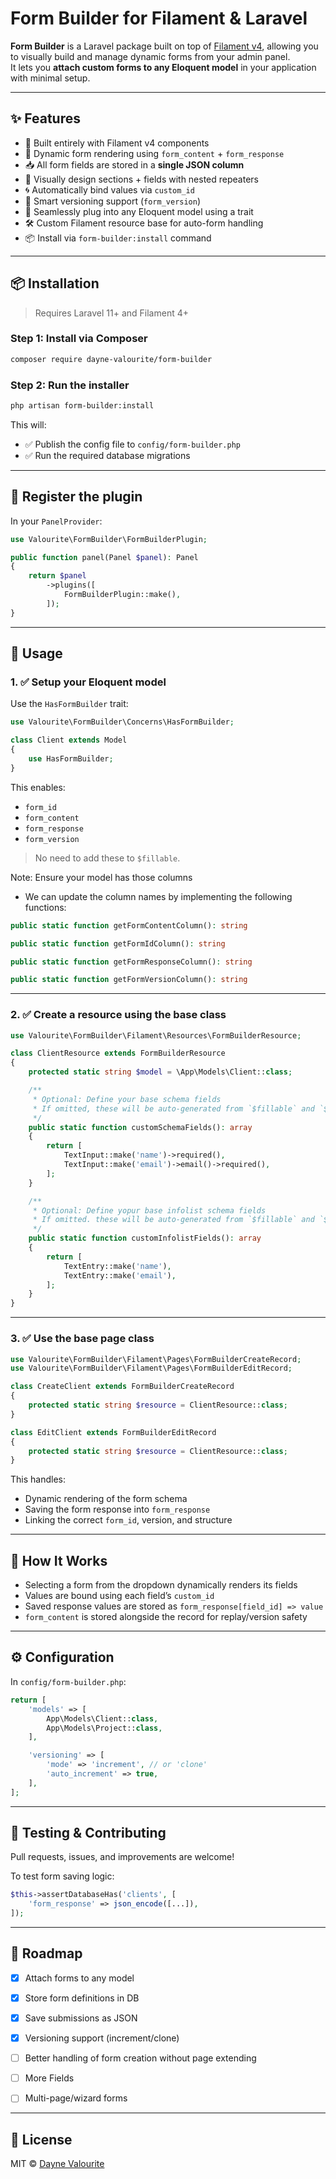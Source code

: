 # Form Builder for Filament & Laravel

**Form Builder** is a Laravel package built on top of [Filament v4](https://filamentphp.com), allowing you to visually build and manage dynamic forms from your admin panel.  
It lets you **attach custom forms to any Eloquent model** in your application with minimal setup.

---

## ✨ Features

- 🔧 Built entirely with Filament v4 components
- 🧠 Dynamic form rendering using `form_content` + `form_response`
- 📥 All form fields are stored in a **single JSON column**
- 🧱 Visually design sections + fields with nested repeaters
- 🌀 Automatically bind values via `custom_id`
- 🧬 Smart versioning support (`form_version`)
- 🧩 Seamlessly plug into any Eloquent model using a trait
- 🛠️ Custom Filament resource base for auto-form handling
- 📦 Install via `form-builder:install` command

---

## 📦 Installation

> Requires Laravel 11+ and Filament 4+

### Step 1: Install via Composer

```bash
composer require dayne-valourite/form-builder
````

### Step 2: Run the installer

```bash
php artisan form-builder:install
```

This will:

* ✅ Publish the config file to `config/form-builder.php`
* ✅ Run the required database migrations

---

## 🔌 Register the plugin

In your `PanelProvider`:

```php
use Valourite\FormBuilder\FormBuilderPlugin;

public function panel(Panel $panel): Panel
{
    return $panel
        ->plugins([
            FormBuilderPlugin::make(),
        ]);
}
```

---

## 🧩 Usage

### 1. ✅ Setup your Eloquent model

Use the `HasFormBuilder` trait:

```php
use Valourite\FormBuilder\Concerns\HasFormBuilder;

class Client extends Model
{
    use HasFormBuilder;
}
```

This enables:

* `form_id`
* `form_content`
* `form_response`
* `form_version`

> No need to add these to `$fillable`.

Note: Ensure your model has those columns
- We can update the column names by implementing the following functions:

```php
public static function getFormContentColumn(): string

public static function getFormIdColumn(): string

public static function getFormResponseColumn(): string

public static function getFormVersionColumn(): string
```

---

### 2. ✅ Create a resource using the base class

```php
use Valourite\FormBuilder\Filament\Resources\FormBuilderResource;

class ClientResource extends FormBuilderResource
{
    protected static string $model = \App\Models\Client::class;

    /**
     * Optional: Define your base schema fields
     * If omitted, these will be auto-generated from `$fillable` and `$casts`
     */
    public static function customSchemaFields(): array
    {
        return [
            TextInput::make('name')->required(),
            TextInput::make('email')->email()->required(),
        ];
    }

    /**
     * Optional: Define yopur base infolist schema fields
     * If omitted. these will be auto-generated from `$fillable` and `$casts`
     */
    public static function customInfolistFields(): array
    {
        return [
            TextEntry::make('name'),
            TextEntry::make('email'),
        ];
    }
}
```

---

### 3. ✅ Use the base page class

```php
use Valourite\FormBuilder\Filament\Pages\FormBuilderCreateRecord;
use Valourite\FormBuilder\Filament\Pages\FormBuilderEditRecord;

class CreateClient extends FormBuilderCreateRecord
{
    protected static string $resource = ClientResource::class;
}

class EditClient extends FormBuilderEditRecord
{
    protected static string $resource = ClientResource::class;
}
```

This handles:

* Dynamic rendering of the form schema
* Saving the form response into `form_response`
* Linking the correct `form_id`, version, and structure

---

## 🧠 How It Works

* Selecting a form from the dropdown dynamically renders its fields
* Values are bound using each field’s `custom_id`
* Saved response values are stored as `form_response[field_id] => value`
* `form_content` is stored alongside the record for replay/version safety

---

## ⚙️ Configuration

In `config/form-builder.php`:

```php
return [
    'models' => [
        App\Models\Client::class,
        App\Models\Project::class,
    ],

    'versioning' => [
        'mode' => 'increment', // or 'clone'
        'auto_increment' => true,
    ],
];
```

---

## 🧪 Testing & Contributing

Pull requests, issues, and improvements are welcome!

To test form saving logic:

```php
$this->assertDatabaseHas('clients', [
    'form_response' => json_encode([...]),
]);
```

---

## 🚧 Roadmap

* [x] Attach forms to any model
* [x] Store form definitions in DB
* [x] Save submissions as JSON
* [x] Versioning support (increment/clone)
* [ ] Better handling of form creation without page extending
* [ ] More Fields
* [ ] Multi-page/wizard forms


---

## 📄 License

MIT © [Dayne Valourite](https://github.com/dayne-valourite)

